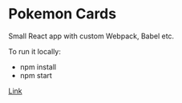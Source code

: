 # Pokemon Cards

Small React app with custom Webpack, Babel etc.

To run it locally:

- npm install
- npm start

[Link](https://raulcote.github.io/pokemon)
